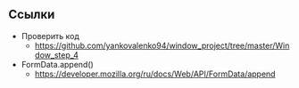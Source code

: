 ## Ссылки

- Проверить код
	- https://github.com/yankovalenko94/window_project/tree/master/Window_step_4
- FormData.append()
	- https://developer.mozilla.org/ru/docs/Web/API/FormData/append

